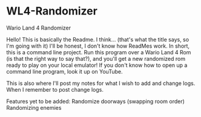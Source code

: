 # WL4-Randomizer
Wario Land 4 Randomizer

Hello!  This is basically the Readme.  I think... (that's what the title says, so I'm going with it)  I'll be honest,  I don't know how ReadMes work.  In short, this is a command line project.  Run this program over a Wario Land 4 Rom (is that the right way to say that?), and you'll get a new randomized rom ready to play on your local emulator!  If you don't know how to open up a command line program, look it up on YouTube.

This is also where I'll post my notes for what I wish to add and change logs.  When I remember to post change logs.

Features yet to be added:
Randomize doorways (swapping room order)
Randomizing enemies
